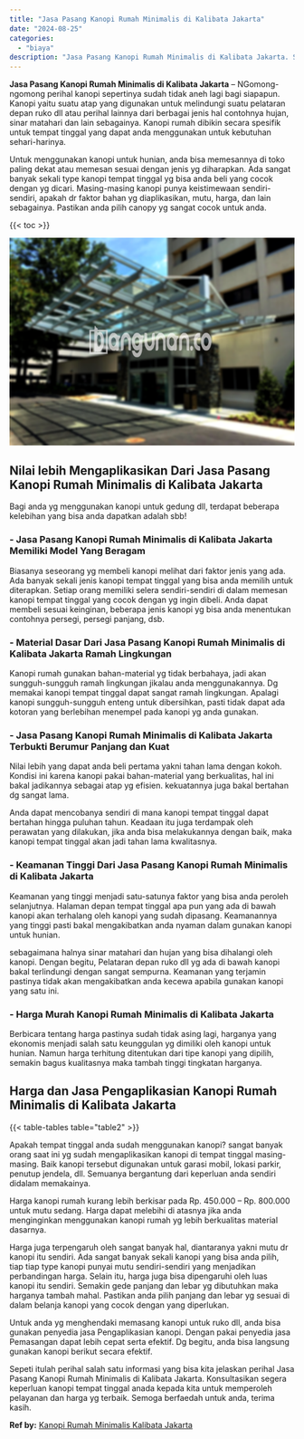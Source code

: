 ```yaml
---
title: "Jasa Pasang Kanopi Rumah Minimalis di Kalibata Jakarta"
date: "2024-08-25"
categories: 
  - "biaya"
description: "Jasa Pasang Kanopi Rumah Minimalis di Kalibata Jakarta. Sepeti itulah perihal salah satu informasi yang bisa kita jelaskan perihal Jasa Pasang Kanopi Rumah M..."
---
```


**Jasa Pasang Kanopi Rumah Minimalis di Kalibata Jakarta** – NGomong-ngomong perihal kanopi sepertinya sudah tidak aneh lagi bagi siapapun. Kanopi yaitu suatu atap yang digunakan untuk melindungi suatu pelataran depan ruko dll atau perihal lainnya dari berbagai jenis hal contohnya hujan, sinar matahari dan lain sebagainya. Kanopi rumah dibikin secara spesifik untuk tempat tinggal yang dapat anda menggunakan untuk kebutuhan sehari-harinya.

Untuk menggunakan kanopi untuk hunian, anda bisa memesannya di toko paling dekat atau memesan sesuai dengan jenis yg diharapkan. Ada sangat banyak sekali type kanopi tempat tinggal yg bisa anda beli yang cocok dengan yg dicari. Masing-masing kanopi punya keistimewaan sendiri-sendiri, apakah dr faktor bahan yg diaplikasikan, mutu, harga, dan lain sebagainya. Pastikan anda pilih canopy yg sangat cocok untuk anda.

{{< toc >}}

![Jasa Pasang Kanopi Rumah Minimalis di Kalibata Jakarta](/images/harga-kanopi-minimalis-32.png)

## Nilai lebih Mengaplikasikan Dari Jasa Pasang Kanopi Rumah Minimalis di Kalibata Jakarta

Bagi anda yg menggunakan kanopi untuk gedung dll, terdapat beberapa kelebihan yang bisa anda dapatkan adalah sbb!

### \- Jasa Pasang Kanopi Rumah Minimalis di Kalibata Jakarta Memiliki Model Yang Beragam

Biasanya seseorang yg membeli kanopi melihat dari faktor jenis yang ada. Ada banyak sekali jenis kanopi tempat tinggal yang bisa anda memilih untuk diterapkan. Setiap orang memiliki selera sendiri-sendiri di dalam memesan kanopi tempat tinggal yang cocok dengan yg ingin dibeli. Anda dapat membeli sesuai keinginan, beberapa jenis kanopi yg bisa anda menentukan contohnya persegi, persegi panjang, dsb.

### \- Material Dasar Dari Jasa Pasang Kanopi Rumah Minimalis di Kalibata Jakarta Ramah Lingkungan

Kanopi rumah gunakan bahan-material yg tidak berbahaya, jadi akan sungguh-sungguh ramah lingkungan jikalau anda menggunakannya. Dg memakai kanopi tempat tinggal dapat sangat ramah lingkungan. Apalagi kanopi sungguh-sungguh enteng untuk dibersihkan, pasti tidak dapat ada kotoran yang berlebihan menempel pada kanopi yg anda gunakan.

### \- Jasa Pasang Kanopi Rumah Minimalis di Kalibata Jakarta Terbukti Berumur Panjang dan Kuat

Nilai lebih yang dapat anda beli pertama yakni tahan lama dengan kokoh. Kondisi ini karena kanopi pakai bahan-material yang berkualitas, hal ini bakal jadikannya sebagai atap yg efisien. kekuatannya juga bakal bertahan dg sangat lama.

Anda dapat mencobanya sendiri di mana kanopi tempat tinggal dapat bertahan hingga puluhan tahun. Keadaan itu juga terdampak oleh perawatan yang dilakukan, jika anda bisa melakukannya dengan baik, maka kanopi tempat tinggal akan jadi tahan lama kwalitasnya.

### \- Keamanan Tinggi Dari Jasa Pasang Kanopi Rumah Minimalis di Kalibata Jakarta

Keamanan yang tinggi menjadi satu-satunya faktor yang bisa anda peroleh selanjutnya. Halaman depan tempat tinggal apa pun yang ada di bawah kanopi akan terhalang oleh kanopi yang sudah dipasang. Keamanannya yang tinggi pasti bakal mengakibatkan anda nyaman dalam gunakan kanopi untuk hunian.

sebagaimana halnya sinar matahari dan hujan yang bisa dihalangi oleh kanopi. Dengan begitu, Pelataran depan ruko dll yg ada di bawah kanopi bakal terlindungi dengan sangat sempurna. Keamanan yang terjamin pastinya tidak akan mengakibatkan anda kecewa apabila gunakan kanopi yang satu ini.

### \- Harga Murah Kanopi Rumah Minimalis di Kalibata Jakarta

Berbicara tentang harga pastinya sudah tidak asing lagi, harganya yang ekonomis menjadi salah satu keunggulan yg dimiliki oleh kanopi untuk hunian. Namun harga terhitung ditentukan dari tipe kanopi yang dipilih, semakin bagus kualitasnya maka tambah tinggi tingkatan harganya.

## Harga dan Jasa Pengaplikasian Kanopi Rumah Minimalis di Kalibata Jakarta

{{< table-tables table="table2" >}}

Apakah tempat tinggal anda sudah menggunakan kanopi? sangat banyak orang saat ini yg sudah mengaplikasikan kanopi di tempat tinggal masing-masing. Baik kanopi tersebut digunakan untuk garasi mobil, lokasi parkir, penutup jendela, dll. Semuanya bergantung dari keperluan anda sendiri didalam memakainya.

Harga kanopi rumah kurang lebih berkisar pada Rp. 450.000 – Rp. 800.000 untuk mutu sedang. Harga dapat melebihi di atasnya jika anda menginginkan menggunakan kanopi rumah yg lebih berkualitas material dasarnya.

Harga juga terpengaruh oleh sangat banyak hal, diantaranya yakni mutu dr kanopi itu sendiri. Ada sangat banyak sekali kanopi yang bisa anda pilih, tiap tiap type kanopi punyai mutu sendiri-sendiri yang menjadikan perbandingan harga. Selain itu, harga juga bisa dipengaruhi oleh luas kanopi itu sendiri. Semakin gede panjang dan lebar yg dibutuhkan maka harganya tambah mahal. Pastikan anda pilih panjang dan lebar yg sesuai di dalam belanja kanopi yang cocok dengan yang diperlukan.

Untuk anda yg menghendaki memasang kanopi untuk ruko dll, anda bisa gunakan penyedia jasa Pengaplikasian kanopi. Dengan pakai penyedia jasa Pemasangan dapat lebih cepat serta efektif. Dg begitu, anda bisa langsung gunakan kanopi berikut secara efektif.

Sepeti itulah perihal salah satu informasi yang bisa kita jelaskan perihal Jasa Pasang Kanopi Rumah Minimalis di Kalibata Jakarta. Konsultasikan segera keperluan kanopi tempat tinggal anada kepada kita untuk memperoleh pelayanan dan harga yg terbaik. Semoga berfaedah untuk anda, terima kasih.

**Ref by:**  [Kanopi Rumah Minimalis Kalibata Jakarta](https://id.wikipedia.org/wiki/Kanopi)
